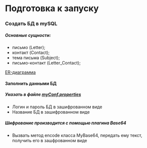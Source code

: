 # Подготовка к запуску

###  Cоздать БД в mySQL 

##### Основные сущности:

* письмо (Letter);
* контакт (Contact);
* тема письма (Subject);
* письмо-контакт (Letter_Contact);

[ER-диаграмма](.\moduleUtils\src\main\resources\modelER.png)

#### Заполнить данными БД

##### Указать в файле [myConf.properties](.\moduleUtils\src\main\resources\myConf.properties)
* Логин и пароль БД в зашифрованном виде
* Название БД в зашифрованном виде

##### Шифрование производится с помощью плагина Base64
* Вызвать метод encode класса MyBase64, передать ему текст, получить его в зашфрованном виде